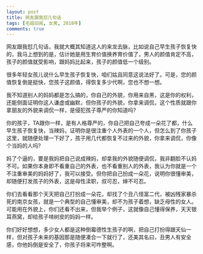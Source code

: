 ```yaml
---
layout: post
title: 网友跟我怼几句话
tags: [毛姐旧闻, 女男, 2018年]
comments: true
---
```


网友跟我怼几句话，我就大概其知道这人的来龙去脉，比如说自己早生孩子恢复快的，我马上想到的是，估计她是用生育价值换养育价值了，男人的颜值肯定不高，孩子的颜值就受影响，跟妈妈比起来，孩子的颜值低一个级别。

很多年轻女孩儿说什么早生孩子恢复快，咱们姑且同意这说法好了。可是，您的颜值恢复倒是挺快，您孩子这颜值，得恢复多少代啊，您也不想一想。

我不知道别人的妈妈都是怎么搞的，你自己的外貌，你用来自黑，这是你的权利，还能侧面证明你这人谦虚或幽默，但你孩子的外貌，你拿来调侃，这个性质就跟你拿朋友的外貌来调侃一样，是侵犯孩子尊严的你知道吗?

你的孩子，TA跟你一样，是有人格尊严的，你自己把自己夸成一朵花了都，什么早生孩子恢复快，当辣妈，证明你是很注重个人外表的一个人，但怎么到了你孩子这里，就随便处理一下好了，孩子用几代都恢复不过来的外貌，你拿来调侃，你像个当妈的人吗?

妈了个逼的，要是我妈把自己说成辣妈，却拿我的外貌随便调侃，我非翻脸不认妈不可。如果你本身即不看重自己的外表，也不看重别人的外表，我认为你就是一个不注重审美的妈妈好了，我可以接受。但你把自己扮成一朵花，说明你很懂审美，却随便打发孩子的外表，这是母性渎职，叔可忍，婶不可忍。

你们去看看那个天天把自己打扮成一朵花，却找了个丑八怪富二代，被凶残家暴杀死的南京女孩，就是一个典型的自己懂审美，却不为孩子着想，缺乏母性的女人。可能用在外貌上，你们还看不出来，但我举个例子，这就像自己懂得保养，天天银耳燕窝，却给孩子啃树皮的妈妈一样。

你们好好想想，多少女人都是这种倒霉德性生孩子的啊，把自己打扮得跟天仙一样，但对孩子未来的基因那是随便凑合一下就行了，还美其名曰，丑男人有安全感，你他妈倒是安全了，你孩子将来可咋整啊。
